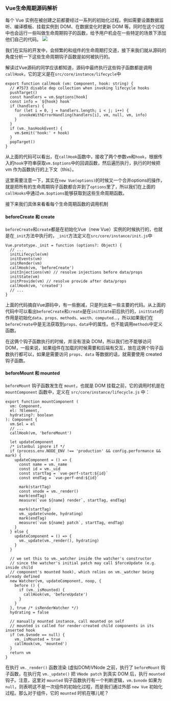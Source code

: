 ### Vue生命周期源码解析
每个 Vue 实例在被创建之前都要经过一系列的初始化过程。例如需要设置数据监听、编译模板、挂载实例到 DOM、在数据变化时更新 DOM 等。同时在这个过程中也会运行一些叫做生命周期钩子的函数，给予用户机会在一些特定的场景下添加他们自己的代码。
<img src="https://ustbhuangyi.github.io/vue-analysis/assets/lifecycle.png">

我们在实际的开发中，会频繁的和组件的生命周期打交道，接下来我们就从源码的角度分析一下这些生命周期钩子函数是如何被执行的。

解读过Vue源码的同学应该都知道，源码中最终执行这些钩子函数都是调用`callHook`，它的定义是在`src/core/instance/lifecycle`中

```
export function callHook (vm: Component, hook: string) {
  // #7573 disable dep collection when invoking lifecycle hooks
  pushTarget()
  const handlers = vm.$options[hook]
  const info = `${hook} hook`
  if (handlers) {
    for (let i = 0, j = handlers.length; i < j; i++) {
      invokeWithErrorHandling(handlers[i], vm, null, vm, info)
    }
  }
  if (vm._hasHookEvent) {
    vm.$emit('hook:' + hook)
  }
  popTarget()
}
```
从上面的代码可以看出，在`callHook`函数中，接收了两个参数`vm`和`hook`，根据传入的`hook`字符串获取`vm.$options`中的回调函数，然后遍历执行，执行的时候把 vm 作为函数执行的上下文（this）。

这里需要注意一下，其实在`new Vue(options)`的时候又一个合并options的操作，就是把所有的生命周期钩子函数都合并到了`options`里了，所以我们在上面的`callHooks`中通过`vm.$options`能够获取到这些生命周期函数。

接下来我们具体来看看每个生命周期函数的调用机制

#### beforeCreate 和 create
`beforeCreate`和`create`都是在初始化Vue（new Vue）实例的时候执行的，也就是在`_init`方法中执行的，`_init`方法定义在`src/core/instance/init.js`中
```
Vue.prototype._init = function (options?: Object) {
  // ...
  initLifecycle(vm)
  initEvents(vm)
  initRender(vm)
  callHook(vm, 'beforeCreate')
  initInjections(vm) // resolve injections before data/props
  initState(vm)
  initProvide(vm) // resolve provide after data/props
  callHook(vm, 'created')
  // ...
}
```
上面的代码摘自Vue源码中，有一些删减，只是列出来一些主要的代码。从上面的代码中可以看出`beforeCreate`和`create`是在`initState`前后执行的，`initState`的作用是初始化`data、props、methods、wacth、computed`...，所以如果我们在`beforeCreate`中是无法获取到`props、data`中的属性。也不能调用`methods`中定义函数。

在这俩个钩子函数执行的时候，并没有渲染 DOM，所以我们也不能够访问 DOM，一般来说，如果组件在加载的时候需要和后端有交互，放在这俩个钩子函数执行都可以，如果是需要访问 `props`、`data` 等数据的话，就需要使用 created 钩子函数。
#### beforeMount 和 mounted
`beforeMount` 钩子函数发生在 `mount`，也就是 DOM 挂载之前，它的调用时机是在 `mountComponent` 函数中，定义在 `src/core/instance/lifecycle.js` 中：
```
export function mountComponent (
  vm: Component,
  el: ?Element,
  hydrating?: boolean
): Component {
  vm.$el = el
  // ...
  callHook(vm, 'beforeMount')

  let updateComponent
  /* istanbul ignore if */
  if (process.env.NODE_ENV !== 'production' && config.performance && mark) {
    updateComponent = () => {
      const name = vm._name
      const id = vm._uid
      const startTag = `vue-perf-start:${id}`
      const endTag = `vue-perf-end:${id}`

      mark(startTag)
      const vnode = vm._render()
      mark(endTag)
      measure(`vue ${name} render`, startTag, endTag)

      mark(startTag)
      vm._update(vnode, hydrating)
      mark(endTag)
      measure(`vue ${name} patch`, startTag, endTag)
    }
  } else {
    updateComponent = () => {
      vm._update(vm._render(), hydrating)
    }
  }

  // we set this to vm._watcher inside the watcher's constructor
  // since the watcher's initial patch may call $forceUpdate (e.g. inside child
  // component's mounted hook), which relies on vm._watcher being already defined
  new Watcher(vm, updateComponent, noop, {
    before () {
      if (vm._isMounted) {
        callHook(vm, 'beforeUpdate')
      }
    }
  }, true /* isRenderWatcher */)
  hydrating = false

  // manually mounted instance, call mounted on self
  // mounted is called for render-created child components in its inserted hook
  if (vm.$vnode == null) {
    vm._isMounted = true
    callHook(vm, 'mounted')
  }
  return vm
}
```
在执行 `vm._render()` 函数渲染 (虚拟DOM)VNode 之前，执行了 `beforeMount` 钩子函数，在执行完 `vm._update()` 把 `VNode patch` 到真实 DOM 后，执行 `mounted` 钩子。注意，这里对 `mounted` 钩子函数执行有一个判断逻辑，`vm.$vnode` 如果为 `null`，则表明这不是一次组件的初始化过程，而是我们通过外部 `new Vue` 初始化过程。那么对于组件，它的 `mounted` 时机在哪儿呢？